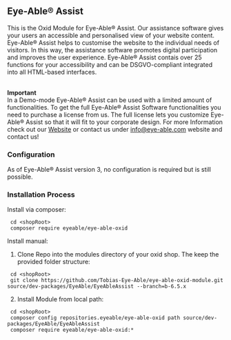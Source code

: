 ## Eye-Able® Assist 
This is the Oxid Module for Eye-Able® Assist. Our assistance software gives your users an accessible and personalised view of your website content. Eye-Able® Assist helps to customise the website to the individual needs of visitors. In this way, the assistance software promotes digital participation and improves the user experience. 
Eye-Able® Assist contais over 25 functions for your accessibility and can be DSGVO-compliant integrated into all HTML-based interfaces.<br><br>

**Important** <br> 
In a Demo-mode Eye-Able® Assist can be used with a limited amount of functionalities. To get the full Eye-Able® Assist Software functionalities you need to purchase a license from us. The full license lets you customize Eye-Able® Assist so that it will fit to your corporate design. For more Information check out our <a href="https://eye-able.com/assist/" target="_blank">Website</a> or contact us under [info@eye-able.com](mailto:info@eye-able.comt)
 website and contact us!
### Configuration

As of Eye-Able® Assist version 3, no configuration is required but is still possible.

### Installation Process

Install via composer: 
```
 cd <shopRoot>
 composer require eyeable/eye-able-oxid
```

Install manual: 
1. Clone Repo into the modules directory of your oxid shop. The keep the provided folder structure:
```
 cd <shopRoot>
 git clone https://github.com/Tobias-Eye-Able/eye-able-oxid-module.git source/dev-packages/EyeAble/EyeAbleAssist --branch=b-6.5.x
```
2. Install Module from local path:
```
 cd <shopRoot>
 composer config repositories.eyeable/eye-able-oxid path source/dev-packages/EyeAble/EyeAbleAssist
 composer require eyeable/eye-able-oxid:*
```

   
